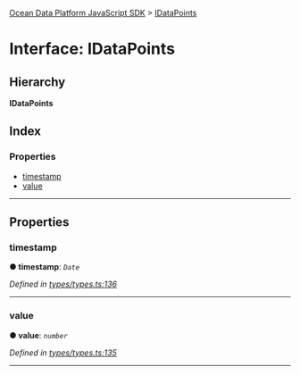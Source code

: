 [Ocean Data Platform JavaScript SDK](../README.md) > [IDataPoints](../interfaces/idatapoints.md)

# Interface: IDataPoints

## Hierarchy

**IDataPoints**

## Index

### Properties

* [timestamp](idatapoints.md#timestamp)
* [value](idatapoints.md#value)

---

## Properties

<a id="timestamp"></a>

###  timestamp

**● timestamp**: *`Date`*

*Defined in [types/types.ts:136](https://github.com/C4IROcean/ODP-sdk-js/blob/493a038/source/types/types.ts#L136)*

___
<a id="value"></a>

###  value

**● value**: *`number`*

*Defined in [types/types.ts:135](https://github.com/C4IROcean/ODP-sdk-js/blob/493a038/source/types/types.ts#L135)*

___

